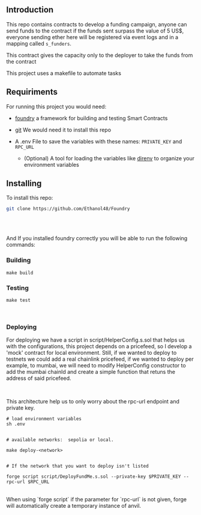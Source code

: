 ## Introduction

This repo contains contracts to develop a funding campaign, anyone can send funds to the contract if the funds sent surpass the value of 5 US$, everyone sending ether here will be registered via event logs and in a mapping called `s_funders`.

This contract gives the capacity only to the deployer to take the funds from the contract

This project uses a makefile to automate tasks

## Requiriments

For running this project you would need:

- [foundry](https://getfoundry.sh/) a framework for building and testing Smart Contracts

- [git](https://git-scm.com/) We would need it to install this repo

- A .env File to save the variables with these names:
  `PRIVATE_KEY` and `RPC_URL`

  - (Optional) A tool for loading the variables like [direnv](https://direnv.net/) to organize your environment variables

## Installing

To install this repo:

```bash
git clone https://github.com/Ethanol48/Foundry
```

<br></br>

And If you installed foundry correctly you will be able to run the following commands:

### Building

```
make build
```

### Testing

```
make test
```

<rb></br>

### Deploying

For deploying we have a script in script/HelperConfig.s.sol that helps us with the configurations, this project depends on a pricefeed, so I develop a 'mock' contract for local environment. Still, if we wanted to deploy to testnets we could add a real chainlink pricefeed, if we wanted to deploy per example, to mumbai, we will need to modify HelperConfig constructor to add the mumbai chainId and create a simple function that retuns the address of said pricefeed.

<br>

This architecture help us to only worry about the rpc-url endpoint and private key.

```
# load environment variables
sh .env


# available networks:  sepolia or local.

make deploy-<network>


# If the network that you want to deploy isn't listed

forge script script/DeployFundMe.s.sol --private-key $PRIVATE_KEY --rpc-url $RPC_URL
```
<br>
When using `forge script` if the parameter for `rpc-url` is not given, forge will automatically create a temporary instance of anvil.
